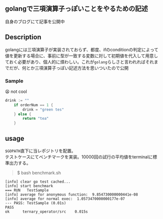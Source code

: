 ## golangで三項演算子っぽいことをやるための記述
自身のブログにて記事を公開中
> 

## Description
golangには三項演算子が実装されておらず、都度、ifのconditionの判定によって値を更新する場合に、事前に型が一致する変数に対して初期値を代入して用意しておく必要があり、個人的に煩わしい。これが`golang`らしさと言われればそれまでだが、何とか三項演算子っぽい記述方法を思いついたので公開

### Sample

😫 not cool
```go
drink := ""
	if orderNum == 1 {
		drink = "green tes"
	} else {
		return "tea"
	}
```

## usage
`$GOPATH`直下に当レポジトリを配置。  
テストケースにてベンチマークを実装。10000回の試行の平均値をterminalに標準出力する。  

> $ bash benchmark.sh
```
[info] clear go test cached...
[info] start benchmark
=== RUN   TestSample
[info] average for anonymous function:  9.854730000000441e-08
[info] average for normal exec:  1.0573470000000177e-07
--- PASS: TestSample (0.01s)
PASS
ok      ternary_operator/src    0.015s
```